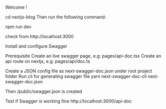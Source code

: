 Welcome !

cd nextjs-blog
Then run the following command:

npm run dev

check from http://localhost:3000


Install and configure Swagger

Prerequisite
    Create an live swagger page, e.g: pages/api-doc.tsx
    Create an api route on nextjs, e.g: pages/api/doc.ts


Create a JSON config file as next-swagger-doc.json under root project folder
Run cli for generating swagger file
yarn next-swagger-doc-cli next-swagger-doc.json

Then /public/swagger.json is created

Test if Swagger is working fine
http://localhost:3000/api-doc